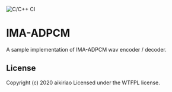 ![C/C++ CI](https://github.com/aikiriao/IMA-ADPCM/workflows/C/C++%20CI/badge.svg?branch=master)

# IMA-ADPCM

A sample implementation of IMA-ADPCM wav encoder / decoder.

## License

Copyright (c) 2020 aikiriao Licensed under the WTFPL license.
